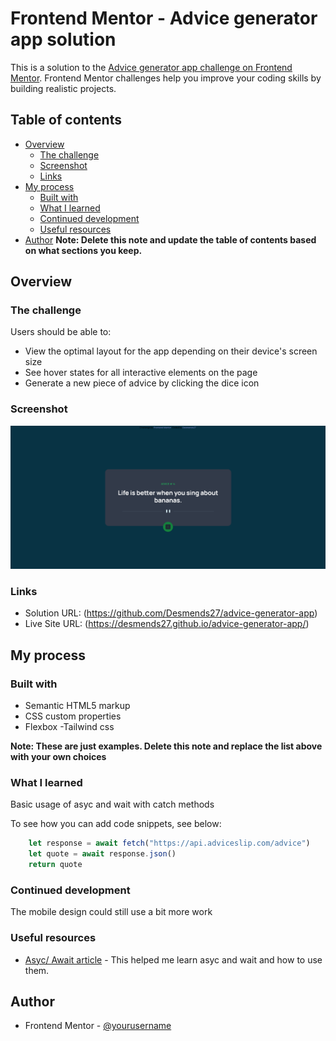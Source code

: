 # Frontend Mentor - Advice generator app solution

This is a solution to the [Advice generator app challenge on Frontend Mentor](https://www.frontendmentor.io/challenges/advice-generator-app-QdUG-13db). Frontend Mentor challenges help you improve your coding skills by building realistic projects.

## Table of contents

- [Overview](#overview)
  - [The challenge](#the-challenge)
  - [Screenshot](#screenshot)
  - [Links](#links)
- [My process](#my-process)
  - [Built with](#built-with)
  - [What I learned](#what-i-learned)
  - [Continued development](#continued-development)
  - [Useful resources](#useful-resources)
- [Author](#author)
**Note: Delete this note and update the table of contents based on what sections you keep.**

## Overview

### The challenge

Users should be able to:

- View the optimal layout for the app depending on their device's screen size
- See hover states for all interactive elements on the page
- Generate a new piece of advice by clicking the dice icon

### Screenshot

![](./screenshot.png)


### Links

- Solution URL: (https://github.com/Desmends27/advice-generator-app)
- Live Site URL: (https://desmends27.github.io/advice-generator-app/)

## My process

### Built with

- Semantic HTML5 markup
- CSS custom properties
- Flexbox
-Tailwind css

**Note: These are just examples. Delete this note and replace the list above with your own choices**

### What I learned

Basic usage of asyc and wait with catch methods

To see how you can add code snippets, see below:

```js
    let response = await fetch("https://api.adviceslip.com/advice")
    let quote = await response.json()
    return quote
```


### Continued development

The mobile design could still use a bit more work

### Useful resources

- [Asyc/ Await article](https://javascript.info/async-await) - This helped me learn asyc and wait and how to use them.


## Author

- Frontend Mentor - [@yourusername](https://www.frontendmentor.io/profile/Desmends27)


